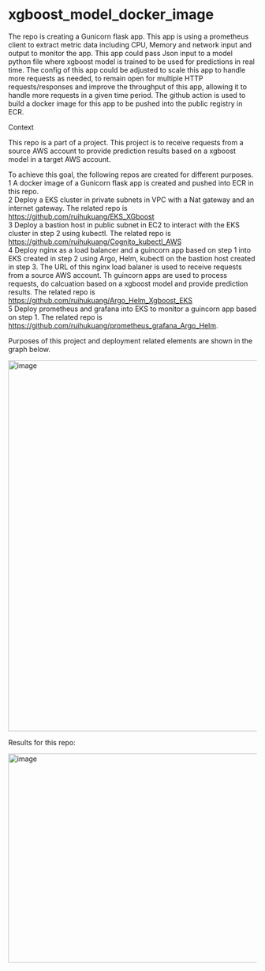 # xgboost_model_docker_image
 
The repo is creating a Gunicorn flask app. This app is using a prometheus client to extract metric data including CPU, Memory and network input and output to monitor the app. This app could pass Json input to a model python file where xgboost model is trained to be used for predictions in real time. The config of this app could be adjusted to scale this app to handle more requests as needed, to remain open for multiple HTTP requests/responses and improve the throughput of this app, allowing it to handle more requests in a given time period. The github action is used to build a docker image for this app to be pushed into the public registry in ECR. 

Context 

This repo is a part of a project. This project is to receive requests from a source AWS account to provide prediction results based on a xgboost model in a target AWS account. 

To achieve this goal, the following repos are created for different purposes.    
1 A docker image of a Gunicorn flask app is created and pushed into ECR in this repo.   
2 Deploy a EKS cluster in private subnets in VPC with a Nat gateway and an internet gateway. The related repo is https://github.com/ruihukuang/EKS_XGboost  
3 Deploy a bastion host in public subnet in EC2 to interact with the EKS cluster in step 2 using kubectl. The related repo is https://github.com/ruihukuang/Cognito_kubectl_AWS  
4 Deploy nginx as a load balancer and a guincorn app based on step 1 into EKS created in step 2 using Argo, Helm, kubectl on the bastion host created in step 3. The URL of this nginx load balaner is used to receive requests from a source AWS account. Th guincorn apps are used to process requests, do calcuation based on a xgboost model and provide prediction results. The related repo is https://github.com/ruihukuang/Argo_Helm_Xgboost_EKS  
5 Deploy prometheus and grafana into EKS to monitor a guincorn app based on step 1. The related repo is https://github.com/ruihukuang/prometheus_grafana_Argo_Helm.  


Purposes of this project and deployment related elements are shown in the graph below. 

<img width="1330" height="752" alt="image" src="https://github.com/user-attachments/assets/eac5b1c3-e0ed-4b62-b647-ee81f8e03a3f" />    

Results for this repo:

<img width="989" height="424" alt="image" src="https://github.com/user-attachments/assets/6d8da0c1-4491-4cde-98d5-8302eb22f4fc" />

